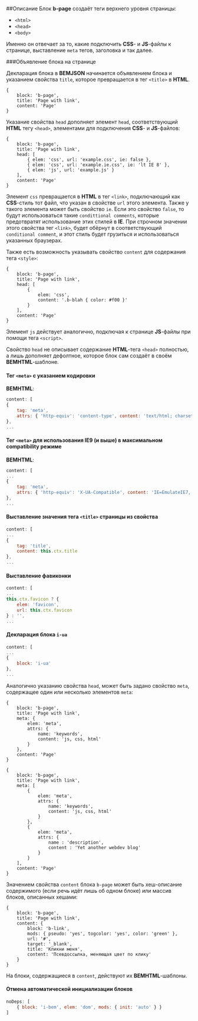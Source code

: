 ##Описание
Блок **b-page** создаёт теги верхнего уровня страницы:

* `<html>`
* `<head>`
* `<body>`

Именно он отвечает за то, какие подключить **CSS**- и **JS**-файлы к странице, выставление `meta` тегов, заголовка и так далее.

###Объявление блока на странице

Декларация блока в **BEMJSON** начинается объявлением блока и указанием свойства `title`, которое превращается в тег `<title>` в **HTML**.

```bemjson
{
    block: 'b-page',
    title: 'Page with link',
    content: 'Page'
}
```

Указание свойства `head` дополняет элемент `head`, соответствующий **HTML** тегу `<head>`, элементами для подключения **CSS**- и **JS**-файлов:

```bemjson
{
    block: 'b-page',
    title: 'Page with link',
    head: [
        { elem: 'css', url: 'example.css', ie: false },
        { elem: 'css', url: 'example.ie.css', ie: 'lt IE 8' },
        { elem: 'js', url: 'example.js' }
    ],
    content: 'Page'
}
```

Элемент `css` превращается в **HTML** в тег `<link>`, подключающий как **CSS**-стиль тот файл, что указан в свойстве `url` этого элемента. Также у такого элемента может быть свойство `ie`.
Если это свойство `false`, то будут использоваться такие `condittional comments`, которые предотвратят использование этих стилей в **IE**. При строчном значении этого свойства тег `<link>`, будет обёрнут в соответствующий `conditional comment`, и этот стиль будет грузиться и использоваться указанных браузерах.

Также есть возможность указывать свойство `content` для содержания тега `<style>`:

```bemjson
{
    block: 'b-page',
    title: 'Page with link',
    head: [
        {
            elem: 'css',
            content: '.b-blah { color: #f00 }'
        }
    ],
    content: 'Page'
}
```


Элемент `js` действует аналогично, подключая к странице **JS**-файлы при помощи тега `<script>`.

Свойство `head` не описывает содержание **HTML**-тега `<head>` полностью, а лишь дополняет дефолтное, которое блок сам создаёт в своём **BEMHTML**-шаблоне.

#### Тег `<meta>` с указанием кодировки

**BEMHTML**:

```js
content: [
{
    tag: 'meta',
    attrs: { 'http-equiv': 'content-type', content: 'text/html; charset=utf-8' }
},
...
```

#### Тег `<meta>` для использования **IE9** (и выше) в максимальном **compatibility** режиме

**BEMHTML**:

```js
content: [
...
{
    tag: 'meta',
    attrs: { 'http-equiv': 'X-UA-Compatible', content: 'IE=EmulateIE7, IE=edge' }
},
...
```

#### Выставление значения тега `<title>` страницы из свойства

```js
content: [
...
{
    tag: 'title',
    content: this.ctx.title
},
...
```


#### Выставление фавиконки

```js
content: [
...
this.ctx.favicon ? {
    elem: 'favicon',
    url: this.ctx.favicon
} : '',
...
```


#### Декларация блока `i-ua`

```js
content: [
...
{
    block: 'i-ua'
},
...
```

Аналогично указанию свойства `head`, может быть задано свойство `meta`, содержащее один или несколько элементов `meta`:

```bemjson
{
    block: 'b-page',
    title: 'Page with link',
    meta: {
        elem: 'meta',
        attrs: {
            name: 'keywords',
            content: 'js, css, html'
        }
    },
    content: 'Page'
}
```

```bemjson
{
    block: 'b-page',
    title: 'Page with link',
    meta: [
        {
            elem: 'meta',
            attrs: {
                name: 'keywords',
                content: 'js, css, html'
            }
        },
        {
            elem: 'meta',
            attrs: {
                name : 'description',
                content : 'Yet another webdev blog'
            }
        }
    ],
    content: 'Page'
}
```

Значением свойства `content` блока `b-page` может быть хеш-описание содержимого (если речь идёт лишь об одном блоке) или массив блоков, описанных хешами:

```bemjson
{
    block: 'b-page',
    title: 'Page with link',
    content: {
        block: 'b-link',
        mods: { pseudo: 'yes', togcolor: 'yes', color: 'green' },
        url: '#',
        target: '_blank',
        title: 'Кликни меня',
        content: 'Псевдоссылка, меняющая цвет по клику'
    }
}
```

На блоки, содержащиеся в `content`, действуют их **BEMHTML**-шаблоны.

#### Отмена автоматической инициализации блоков

```js
noDeps: [
    { block: 'i-bem', elem: 'dom', mods: { init: 'auto' } }
]
```


